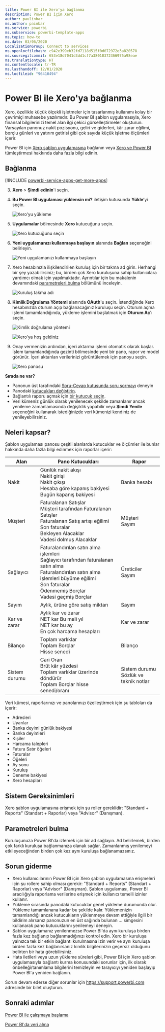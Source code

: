 ```yaml
---
title: Power BI ile Xero'ya bağlanma
description: Power BI için Xero
author: paulinbar
ms.author: painbar
ms.service: powerbi
ms.subservice: powerbi-template-apps
ms.topic: how-to
ms.date: 03/06/2020
LocalizationGroup: Connect to services
ms.openlocfilehash: c942e399eb32fd7118d515f0d072972e3a820578
ms.sourcegitcommit: 653e18d7041d3dd1cf7a38010372366975a98eae
ms.translationtype: HT
ms.contentlocale: tr-TR
ms.lasthandoff: 12/01/2020
ms.locfileid: "96410494"
---
```

# <a name="connect-to-xero-with-power-bi"></a>Power BI ile Xero'ya bağlanma
Xero, özellikle küçük ölçekli işletmeler için tasarlanmış kullanımı kolay bir çevrimiçi muhasebe yazılımıdır. Bu Power BI şablon uygulamasıyla, Xero finansal bilgilerinizi temel alan ilgi çekici görselleştirmeler oluşturun. Varsayılan panonuz nakit pozisyonu, geliri ve giderleri, kâr zarar eğilimi, borçlu günleri ve yatırım getirisi gibi çok sayıda küçük işletme ölçümleri içerir.

Power BI için [Xero şablon uygulamasına](https://app.powerbi.com/getdata/services/xero) bağlanın veya [Xero ve Power BI](https://help.xero.com/Power-BI) tümleştirmesi hakkında daha fazla bilgi edinin.

## <a name="how-to-connect"></a>Bağlanma

[!INCLUDE [powerbi-service-apps-get-more-apps](../includes/powerbi-service-apps-get-more-apps.md)]

3. **Xero** \> **Şimdi edinin**'i seçin.
4. **Bu Power BI uygulaması yüklensin mi?** iletişim kutusunda **Yükle**’yi seçin.

    ![Xero'yu yükleme](media/service-connect-to-xero/power-bi-install-xero.png)

4. **Uygulamalar** bölmesinde **Xero** kutucuğunu seçin.

   ![Xero kutucuğunu seçin](media/service-connect-to-xero/power-bi-start-xero.png)

6. **Yeni uygulamanızı kullanmaya başlayın** alanında **Bağlan** seçeneğini belirleyin.

    ![Yeni uygulamanızı kullanmaya başlayın](media/service-connect-to-zendesk/power-bi-new-app-connect-get-started.png)

4. Xero hesabınızla ilişkilendirilen kuruluş için bir takma ad girin. Herhangi bir şey yazabilirsiniz; bu, birden çok Xero kuruluşuna sahip kullanıcılara yardımcı olmak için yapılmaktadır. Ayrıntılar için bu makalenin devamındaki [parametreleri bulma](#FindingParams) bölümünü inceleyin.

    ![Kuruluş takma adı](media/service-connect-to-xero/params.png)

5. **Kimlik Doğrulama Yöntemi** alanında **OAuth**'u seçin. İstendiğinde Xero hesabınızda oturum açıp bağlanacağınız kuruluşu seçin. Oturum açma işlemi tamamlandığında, yükleme işlemini başlatmak için **Oturum Aç**'ı seçin.
   
    ![Kimlik doğrulama yöntemi](media/service-connect-to-xero/creds.png)
   
    ![Xero'ya hoş geldiniz](media/service-connect-to-xero/creds2.png)
6. Onay vermenizin ardından, içeri aktarma işlemi otomatik olarak başlar. İşlem tamamlandığında gezinti bölmesinde yeni bir pano, rapor ve model görünür. İçeri aktarılan verilerinizi görüntülemek için panoyu seçin.
   
     ![Xero panosu](media/service-connect-to-xero/power-bi-xero-dashboard.png)

**Sırada ne var?**

* Panonun üst tarafındaki [Soru-Cevap kutusunda soru sormayı](../consumer/end-user-q-and-a.md) deneyin
* Panodaki [kutucukları değiştirin](../create-reports/service-dashboard-edit-tile.md).
* Bağlantılı raporu açmak için [bir kutucuk seçin](../consumer/end-user-tiles.md).
* Veri kümeniz günlük olarak yenilenecek şekilde zamanlanır ancak yenileme zamanlamasında değişiklik yapabilir veya **Şimdi Yenile** seçeneğini kullanarak istediğinizde veri kümenizi kendiniz de yenileyebilirsiniz.

## <a name="whats-included"></a>Neleri kapsar?
Şablon uygulaması panosu çeşitli alanlarda kutucuklar ve ölçümler ile bunlar hakkında daha fazla bilgi edinmek için raporlar içerir:  

| Alan | Pano Kutucukları | Rapor |
| --- | --- | --- |
| Nakit |Günlük nakit akışı <br>Nakit girişi <br>Nakit çıkışı <br>Hesaba göre kapanış bakiyesi <br>Bugün kapanış bakiyesi |Banka hesabı |
| Müşteri |Faturalanan Satışlar <br>Müşteri tarafından Faturalanan Satışlar <br>Faturalanan Satış artışı eğilimi <br>Son faturalar <br>Bekleyen Alacaklar <br>Vadesi dolmuş Alacaklar |Müşteri <br>Sayım |
| Sağlayıcı |Faturalandırılan satın alma işlemleri <br>Sağlayıcı tarafından faturalanan satın alma <br>Faturalandırılan satın alma işlemleri büyüme eğilimi <br> Son faturalar <br>Ödenmemiş Borçlar <br>Vadesi geçmiş Borçlar |Üreticiler <br>Sayım |
| Sayım |Aylık, ürüne göre satış miktarı |Sayım |
| Kar ve zarar |Aylık kar ve zarar <br>NET kar Bu mali yıl <br>NET kar bu ay <br>En çok harcama hesapları |Kar ve zarar |
| Bilanço |Toplam varlıklar <br>Toplam Borçlar <br>Hisse senedi |Bilanço |
| Sistem durumu |Cari Oran <br>Brüt kâr yüzdesi <br> Toplam varlıklar üzerinde döndürür <br>Toplam Borçlar hisse senedi/oranı |Sistem durumu <br>Sözlük ve teknik notlar |

Veri kümesi, raporlarınızı ve panolarınızı özelleştirmek için şu tabloları da içerir:  

* Adresleri  
* Uyarılar  
* Banka deyimi günlük bakiyesi  
* Banka deyimleri  
* Kişiler  
* Harcama talepleri  
* Fatura Satır öğeleri  
* Faturalar  
* Öğeleri  
* Ay sonu  
* Kuruluş  
* Deneme bakiyesi  
* Xero hesapları

## <a name="system-requirements"></a>Sistem Gereksinimleri
Xero şablon uygulamasına erişmek için şu roller gereklidir: "Standard + Reports" (Standart + Raporlar) veya "Advisor" (Danışman).

<a name="FindingParams"></a>

## <a name="finding-parameters"></a>Parametreleri bulma
Kuruluşunuza Power BI'da izlemek için bir ad sağlayın. Ad belirlemek, birden çok farklı kuruluşa bağlanmanıza olanak sağlar. Zamanlanmış yenilemeyi etkileyeceğinden birden çok kez aynı kuruluşa bağlanamazsınız.   

## <a name="troubleshooting"></a>Sorun giderme
* Xero kullanıcılarının Power BI için Xero şablon uygulamasına erişmeleri için şu rollere sahip olması gerekir: "Standard + Reports" (Standart + Raporlar) veya "Advisor" (Danışman). Şablon uygulaması, Power BI aracılığıyla raporlama verilerine erişmek için kullanıcı temelli izinler kullanır.
* Yükleme sırasında panodaki kutucuklar genel yükleme durumunda olur. Yükleme tamamlanana kadar bu şekilde kalır. Yüklemenizin tamamlandığı ancak kutucukların yüklenmeye devam ettiğiyle ilgili bir bildirim alırsanız panonuzun en üst sağında bulunan ... simgesini kullanarak pano kutucuklarını yenilemeyi deneyin.
* Şablon uygulamanız yenilenmezse Power BI'da aynı kuruluşa birden fazla kez bağlanıp bağlanmadığınızı kontrol edin. Xero bir kuruluşa yalnızca tek bir etkin bağlantı kurulmasına izin verir ve aynı kuruluşa birden fazla kez bağlanırsanız kimlik bilgilerinizin geçersiz olduğunu belirten bir hata görebilirsiniz.  
* Hata iletileri veya uzun yükleme süreleri gibi, Power BI için Xero şablon uygulamasıyla bağlantı kurma konusundaki sorunlar için, ilk olarak önbelleği/tanımlama bilgilerini temizleyin ve tarayıcıyı yeniden başlayıp Power BI'a yeniden bağlanın.  

Sorun devam ederse diğer sorunlar için https://support.powerbi.com adresinde bir bilet oluşturun.

## <a name="next-steps"></a>Sonraki adımlar
[Power BI ile çalışmaya başlama](../fundamentals/service-get-started.md)

[Power BI'da veri alma](service-get-data.md)
